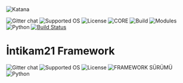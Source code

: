 <img src="https://4.bp.blogspot.com/-qZDqDJu1j-k/V09AEAbLBeI/AAAAAAAAAR0/YX_M7a12s2URf-vzcaghv_ZDIvuy9b39QCLcB/s320/Sin%2Bt%25C3%25ADtulo.png" title="Katana">

![Gitter chat](https://github.com/Intikam21kurucu/TestReadme.md/blob/main/%C4%B0ntikam21%20Cyber_20240525_092506_0000.png) ![Supported OS](https://img.shields.io/badge/Supported%20OS-Linux-yellow.svg) 
![License](https://img.shields.io/badge/license-GPLv3-blue.svg) ![CORE](https://img.shields.io/badge/core-1.0.0.1-green.svg) ![Build](https://img.shields.io/badge/BUILD-0069-red.svg) ![Modules](https://img.shields.io/badge/modules-37-green.svg) ![Python](https://img.shields.io/badge/Python-2.7-green.svg) [![Build Status](https://travis-ci.org/PowerScript/KatanaFramework.svg?branch=master)](https://travis-ci.org/PowerScript/KatanaFramework)


# İntikam21 Framework

![Gitter chat](https://github.com/Intikam21kurucu/TestReadme.md/blob/main/%C4%B0ntikam21%20Cyber_20240525_092506_0000.png)
![Supported OS](https://img.shields.io/badge/Supported%20OS-Linux-yellow.svg)
![License](https://img.shields.io/badge/license-BSL--1.0-blue.svg)
![FRAMEWORK SÜRÜMÜ](https://img.shields.io/badge/FRAMEWORK%20SÜRÜMÜ-İntikam21--Framework%20console%20v6.7.30--dev--bbf096e-green.svg)
![Python](https://img.shields.io/badge/Python-3-green.svg)

